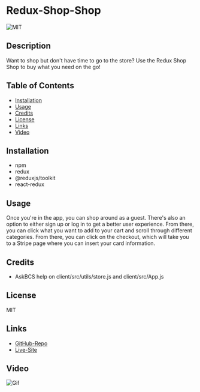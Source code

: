 # Redux-Shop-Shop
![MIT](https://img.shields.io/badge/License-MIT-yellow.svg)

## Description
Want to shop but don't have time to go to the store? Use the Redux Shop Shop to buy what you need on the go!


## Table of Contents
- [Installation](#installation)
- [Usage](#usage)
- [Credits](#credits)
- [License](#license)
- [Links](#links)
- [Video](#video)


## Installation
- npm
- redux
- @reduxjs/toolkit
- react-redux


## Usage
Once you're in the app, you can shop around as a guest. There's also an option to either sign up or log in to get a better user experience. From there, you can click what you want to add to your cart and scroll through different categories. From there, you can click on the checkout, which will take you to a Stripe page where you can insert your card information.


## Credits
- AskBCS help on client/src/utils/store.js and client/src/App.js



## License
MIT


## Links
- [GitHub-Repo](https://github.com/alexiskeet/Redux-Shop-Shop.git)
- [Live-Site](https://redux-shop-shop.herokuapp.com/)


## Video
![Gif](images\🛍️-Shop-Shop.gif)
